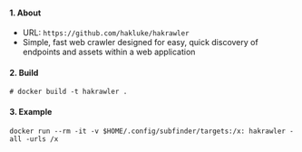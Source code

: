#### 1. About

- URL: `https://github.com/hakluke/hakrawler`
- Simple, fast web crawler designed for easy, quick discovery of endpoints and assets within a web application


#### 2. Build
```
# docker build -t hakrawler .
```


#### 3. Example
```
docker run --rm -it -v $HOME/.config/subfinder/targets:/x: hakrawler -all -urls /x
```
